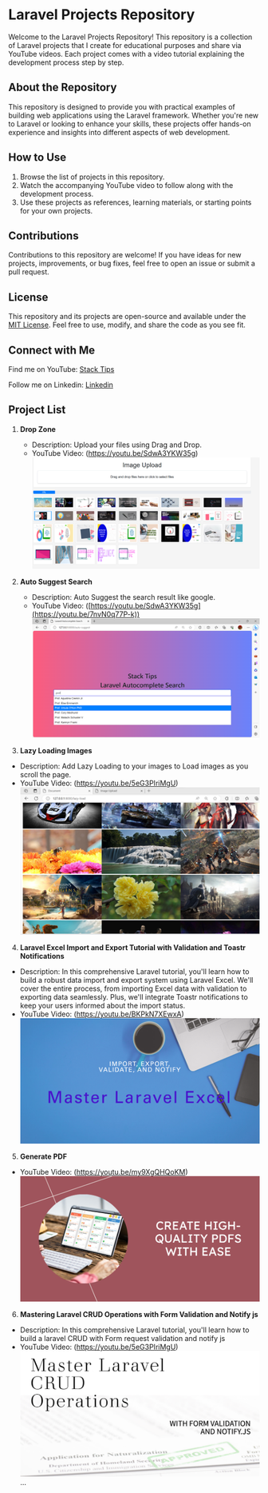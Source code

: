 # Laravel Projects Repository

Welcome to the Laravel Projects Repository! This repository is a collection of Laravel projects that I create for educational purposes and share via YouTube videos. Each project comes with a video tutorial explaining the development process step by step.

## About the Repository

This repository is designed to provide you with practical examples of building web applications using the Laravel framework. Whether you're new to Laravel or looking to enhance your skills, these projects offer hands-on experience and insights into different aspects of web development.

## How to Use

1. Browse the list of projects in this repository.
2. Watch the accompanying YouTube video to follow along with the development process.
3. Use these projects as references, learning materials, or starting points for your own projects.

## Contributions

Contributions to this repository are welcome! If you have ideas for new projects, improvements, or bug fixes, feel free to open an issue or submit a pull request.

## License

This repository and its projects are open-source and available under the [MIT License](LICENSE). Feel free to use, modify, and share the code as you see fit.

## Connect with Me

Find me on YouTube: [Stack Tips](https://www.youtube.com/@OfficialStackTips/videos)

Follow me on Linkedin: [Linkedin](https://www.linkedin.com/in/edris-raufi-93416a4a/)

## Project List

1. **Drop Zone**
   - Description: Upload your files using Drag and Drop.
   - YouTube Video: (https://youtu.be/SdwA3YKW35g)
   ![Project Screenshot](./images/Drag_drop.png)

2. **Auto Suggest Search**
   - Description: Auto Suggest the search result like google.
   - YouTube Video: ([https://youtu.be/SdwA3YKW35g](https://youtu.be/7nvN0q77P-k))
   ![Project Screenshot](./images/AutoSuggestSearch.png)

3. **Lazy Loading Images**
- Description: Add Lazy Loading to your images to Load images as you scroll the page.
- YouTube Video: (https://youtu.be/5eG3PIriMgU)
![Project Screenshot](./images/LazyLoad.png)

4. **Laravel Excel Import and Export Tutorial with Validation and Toastr Notifications**
- Description: In this comprehensive Laravel tutorial, you'll learn how to build a robust data import and export system using Laravel Excel. We'll cover the entire process, from importing Excel data with validation to exporting data seamlessly. Plus, we'll integrate Toastr notifications to keep your users informed about the import status.
- YouTube Video: (https://youtu.be/BKPkN7XEwxA)
![Project Screenshot](./images/LaravelExcelImportandExport.png)

5. **Generate PDF**
- YouTube Video: (https://youtu.be/my9XgQHQoKM)
![Project Screenshot](./images/generate_pdf.png)

6. **Mastering Laravel CRUD Operations with Form Validation and Notify js**
- Description: In this comprehensive Laravel tutorial, you'll learn how to build a laravel CRUD with Form request validation and notify js
- YouTube Video: (https://youtu.be/5eG3PIriMgU)
![Project Screenshot](./images/crud.png)
...
